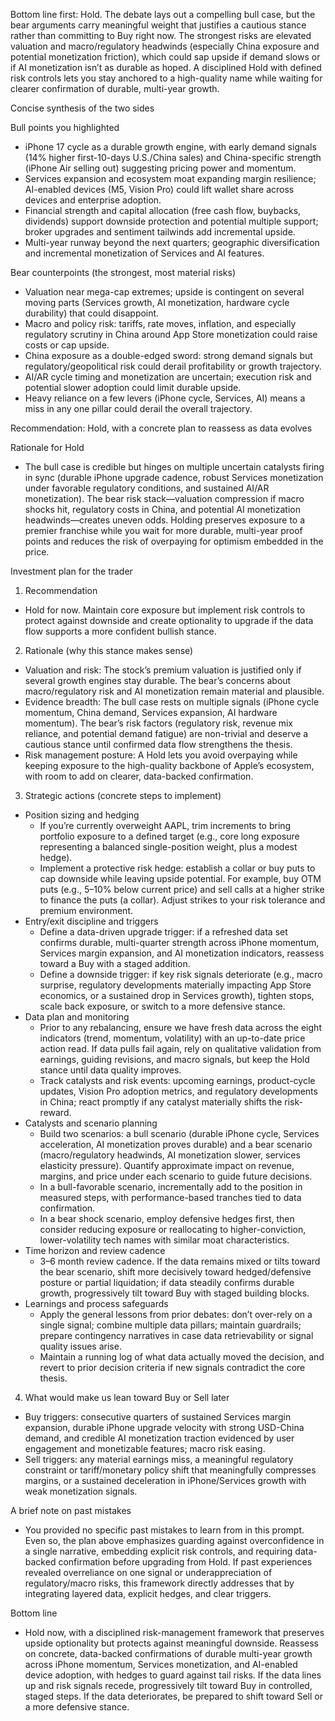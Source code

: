 Bottom line first: Hold. The debate lays out a compelling bull case, but the bear arguments carry meaningful weight that justifies a cautious stance rather than committing to Buy right now. The strongest risks are elevated valuation and macro/regulatory headwinds (especially China exposure and potential monetization friction), which could sap upside if demand slows or if AI monetization isn’t as durable as hoped. A disciplined Hold with defined risk controls lets you stay anchored to a high-quality name while waiting for clearer confirmation of durable, multi-year growth.

Concise synthesis of the two sides

Bull points you highlighted
- iPhone 17 cycle as a durable growth engine, with early demand signals (14% higher first-10-days U.S./China sales) and China-specific strength (iPhone Air selling out) suggesting pricing power and momentum.
- Services expansion and ecosystem moat expanding margin resilience; AI-enabled devices (M5, Vision Pro) could lift wallet share across devices and enterprise adoption.
- Financial strength and capital allocation (free cash flow, buybacks, dividends) support downside protection and potential multiple support; broker upgrades and sentiment tailwinds add incremental upside.
- Multi-year runway beyond the next quarters; geographic diversification and incremental monetization of Services and AI features.

Bear counterpoints (the strongest, most material risks)
- Valuation near mega-cap extremes; upside is contingent on several moving parts (Services growth, AI monetization, hardware cycle durability) that could disappoint.
- Macro and policy risk: tariffs, rate moves, inflation, and especially regulatory scrutiny in China around App Store monetization could raise costs or cap upside.
- China exposure as a double-edged sword: strong demand signals but regulatory/geopolitical risk could derail profitability or growth trajectory.
- AI/AR cycle timing and monetization are uncertain; execution risk and potential slower adoption could limit durable upside.
- Heavy reliance on a few levers (iPhone cycle, Services, AI) means a miss in any one pillar could derail the overall trajectory.

Recommendation: Hold, with a concrete plan to reassess as data evolves

Rationale for Hold
- The bull case is credible but hinges on multiple uncertain catalysts firing in sync (durable iPhone upgrade cadence, robust Services monetization under favorable regulatory conditions, and sustained AI/AR monetization). The bear risk stack—valuation compression if macro shocks hit, regulatory costs in China, and potential AI monetization headwinds—creates uneven odds. Holding preserves exposure to a premier franchise while you wait for more durable, multi-year proof points and reduces the risk of overpaying for optimism embedded in the price.

Investment plan for the trader

1) Recommendation
- Hold for now. Maintain core exposure but implement risk controls to protect against downside and create optionality to upgrade if the data flow supports a more confident bullish stance.

2) Rationale (why this stance makes sense)
- Valuation and risk: The stock’s premium valuation is justified only if several growth engines stay durable. The bear’s concerns about macro/regulatory risk and AI monetization remain material and plausible.
- Evidence breadth: The bull case rests on multiple signals (iPhone cycle momentum, China demand, Services expansion, AI hardware momentum). The bear’s risk factors (regulatory risk, revenue mix reliance, and potential demand fatigue) are non-trivial and deserve a cautious stance until confirmed data flow strengthens the thesis.
- Risk management posture: A Hold lets you avoid overpaying while keeping exposure to the high-quality backbone of Apple’s ecosystem, with room to add on clearer, data-backed confirmation.

3) Strategic actions (concrete steps to implement)
- Position sizing and hedging
  - If you’re currently overweight AAPL, trim increments to bring portfolio exposure to a defined target (e.g., core long exposure representing a balanced single-position weight, plus a modest hedge).
  - Implement a protective risk hedge: establish a collar or buy puts to cap downside while leaving upside potential. For example, buy OTM puts (e.g., 5–10% below current price) and sell calls at a higher strike to finance the puts (a collar). Adjust strikes to your risk tolerance and premium environment.
- Entry/exit discipline and triggers
  - Define a data-driven upgrade trigger: if a refreshed data set confirms durable, multi-quarter strength across iPhone momentum, Services margin expansion, and AI monetization indicators, reassess toward a Buy with a staged addition.
  - Define a downside trigger: if key risk signals deteriorate (e.g., macro surprise, regulatory developments materially impacting App Store economics, or a sustained drop in Services growth), tighten stops, scale back exposure, or switch to a more defensive stance.
- Data plan and monitoring
  - Prior to any rebalancing, ensure we have fresh data across the eight indicators (trend, momentum, volatility) with an up-to-date price action read. If data pulls fail again, rely on qualitative validation from earnings, guiding revisions, and macro signals, but keep the Hold stance until data quality improves.
  - Track catalysts and risk events: upcoming earnings, product-cycle updates, Vision Pro adoption metrics, and regulatory developments in China; react promptly if any catalyst materially shifts the risk-reward.
- Catalysts and scenario planning
  - Build two scenarios: a bull scenario (durable iPhone cycle, Services acceleration, AI monetization proves durable) and a bear scenario (macro/regulatory headwinds, AI monetization slower, services elasticity pressure). Quantify approximate impact on revenue, margins, and price under each scenario to guide future decisions.
  - In a bull-favorable scenario, incrementally add to the position in measured steps, with performance-based tranches tied to data confirmation.
  - In a bear shock scenario, employ defensive hedges first, then consider reducing exposure or reallocating to higher-conviction, lower-volatility tech names with similar moat characteristics.
- Time horizon and review cadence
  - 3–6 month review cadence. If the data remains mixed or tilts toward the bear scenario, shift more decisively toward hedged/defensive posture or partial liquidation; if data steadily confirms durable growth, progressively tilt toward Buy with staged building blocks.
- Learnings and process safeguards
  - Apply the general lessons from prior debates: don’t over-rely on a single signal; combine multiple data pillars; maintain guardrails; prepare contingency narratives in case data retrievability or signal quality issues arise.
  - Maintain a running log of what data actually moved the decision, and revert to prior decision criteria if new signals contradict the core thesis.

4) What would make us lean toward Buy or Sell later
- Buy triggers: consecutive quarters of sustained Services margin expansion, durable iPhone upgrade velocity with strong USD-China demand, and credible AI monetization traction evidenced by user engagement and monetizable features; macro risk easing.
- Sell triggers: any material earnings miss, a meaningful regulatory constraint or tariff/monetary policy shift that meaningfully compresses margins, or a sustained deceleration in iPhone/Services growth with weak monetization signals.

A brief note on past mistakes
- You provided no specific past mistakes to learn from in this prompt. Even so, the plan above emphasizes guarding against overconfidence in a single narrative, embedding explicit risk controls, and requiring data-backed confirmation before upgrading from Hold. If past experiences revealed overreliance on one signal or underappreciation of regulatory/macro risks, this framework directly addresses that by integrating layered data, explicit hedges, and clear triggers.

Bottom line
- Hold now, with a disciplined risk-management framework that preserves upside optionality but protects against meaningful downside. Reassess on concrete, data-backed confirmations of durable multi-year growth across iPhone momentum, Services monetization, and AI-enabled device adoption, with hedges to guard against tail risks. If the data lines up and risk signals recede, progressively tilt toward Buy in controlled, staged steps. If the data deteriorates, be prepared to shift toward Sell or a more defensive stance.